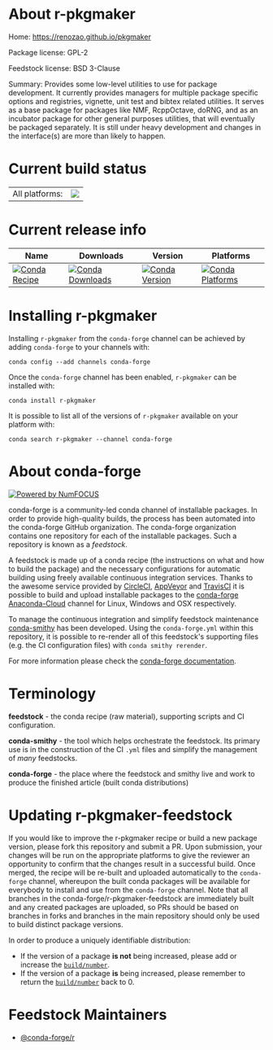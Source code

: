 About r-pkgmaker
================

Home: https://renozao.github.io/pkgmaker

Package license: GPL-2

Feedstock license: BSD 3-Clause

Summary: Provides some low-level utilities to use for package development. It currently provides managers for multiple package specific options and registries, vignette, unit test and bibtex related utilities. It serves as a base package for packages like NMF, RcppOctave, doRNG, and as an incubator package for other general purposes utilities, that will eventually be packaged separately. It is still under heavy development and changes in the interface(s) are more than likely to happen.



Current build status
====================


<table><tr><td>All platforms:</td>
    <td>
      <a href="https://dev.azure.com/conda-forge/feedstock-builds/_build/latest?definitionId=1445&branchName=master">
        <img src="https://dev.azure.com/conda-forge/feedstock-builds/_apis/build/status/r-pkgmaker-feedstock?branchName=master">
      </a>
    </td>
  </tr>
</table>

Current release info
====================

| Name | Downloads | Version | Platforms |
| --- | --- | --- | --- |
| [![Conda Recipe](https://img.shields.io/badge/recipe-r--pkgmaker-green.svg)](https://anaconda.org/conda-forge/r-pkgmaker) | [![Conda Downloads](https://img.shields.io/conda/dn/conda-forge/r-pkgmaker.svg)](https://anaconda.org/conda-forge/r-pkgmaker) | [![Conda Version](https://img.shields.io/conda/vn/conda-forge/r-pkgmaker.svg)](https://anaconda.org/conda-forge/r-pkgmaker) | [![Conda Platforms](https://img.shields.io/conda/pn/conda-forge/r-pkgmaker.svg)](https://anaconda.org/conda-forge/r-pkgmaker) |

Installing r-pkgmaker
=====================

Installing `r-pkgmaker` from the `conda-forge` channel can be achieved by adding `conda-forge` to your channels with:

```
conda config --add channels conda-forge
```

Once the `conda-forge` channel has been enabled, `r-pkgmaker` can be installed with:

```
conda install r-pkgmaker
```

It is possible to list all of the versions of `r-pkgmaker` available on your platform with:

```
conda search r-pkgmaker --channel conda-forge
```


About conda-forge
=================

[![Powered by NumFOCUS](https://img.shields.io/badge/powered%20by-NumFOCUS-orange.svg?style=flat&colorA=E1523D&colorB=007D8A)](http://numfocus.org)

conda-forge is a community-led conda channel of installable packages.
In order to provide high-quality builds, the process has been automated into the
conda-forge GitHub organization. The conda-forge organization contains one repository
for each of the installable packages. Such a repository is known as a *feedstock*.

A feedstock is made up of a conda recipe (the instructions on what and how to build
the package) and the necessary configurations for automatic building using freely
available continuous integration services. Thanks to the awesome service provided by
[CircleCI](https://circleci.com/), [AppVeyor](https://www.appveyor.com/)
and [TravisCI](https://travis-ci.com/) it is possible to build and upload installable
packages to the [conda-forge](https://anaconda.org/conda-forge)
[Anaconda-Cloud](https://anaconda.org/) channel for Linux, Windows and OSX respectively.

To manage the continuous integration and simplify feedstock maintenance
[conda-smithy](https://github.com/conda-forge/conda-smithy) has been developed.
Using the ``conda-forge.yml`` within this repository, it is possible to re-render all of
this feedstock's supporting files (e.g. the CI configuration files) with ``conda smithy rerender``.

For more information please check the [conda-forge documentation](https://conda-forge.org/docs/).

Terminology
===========

**feedstock** - the conda recipe (raw material), supporting scripts and CI configuration.

**conda-smithy** - the tool which helps orchestrate the feedstock.
                   Its primary use is in the construction of the CI ``.yml`` files
                   and simplify the management of *many* feedstocks.

**conda-forge** - the place where the feedstock and smithy live and work to
                  produce the finished article (built conda distributions)


Updating r-pkgmaker-feedstock
=============================

If you would like to improve the r-pkgmaker recipe or build a new
package version, please fork this repository and submit a PR. Upon submission,
your changes will be run on the appropriate platforms to give the reviewer an
opportunity to confirm that the changes result in a successful build. Once
merged, the recipe will be re-built and uploaded automatically to the
`conda-forge` channel, whereupon the built conda packages will be available for
everybody to install and use from the `conda-forge` channel.
Note that all branches in the conda-forge/r-pkgmaker-feedstock are
immediately built and any created packages are uploaded, so PRs should be based
on branches in forks and branches in the main repository should only be used to
build distinct package versions.

In order to produce a uniquely identifiable distribution:
 * If the version of a package **is not** being increased, please add or increase
   the [``build/number``](https://conda.io/docs/user-guide/tasks/build-packages/define-metadata.html#build-number-and-string).
 * If the version of a package **is** being increased, please remember to return
   the [``build/number``](https://conda.io/docs/user-guide/tasks/build-packages/define-metadata.html#build-number-and-string)
   back to 0.

Feedstock Maintainers
=====================

* [@conda-forge/r](https://github.com/conda-forge/r/)

